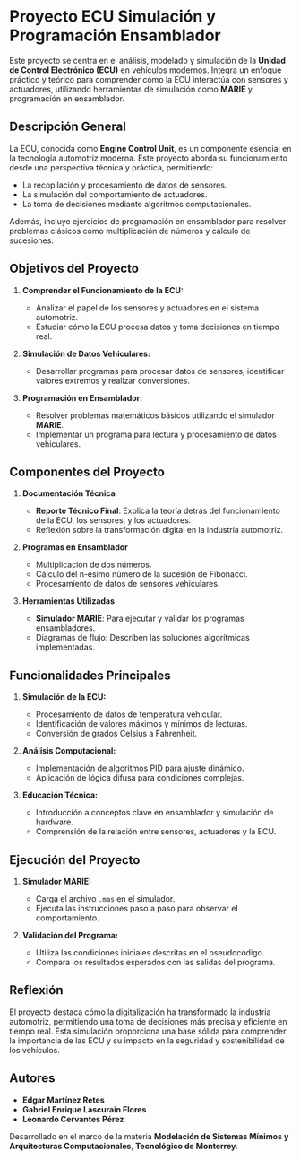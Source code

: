 # Proyecto ECU Simulación y Programación Ensamblador

Este proyecto se centra en el análisis, modelado y simulación de la **Unidad de Control Electrónico (ECU)** en vehículos modernos. Integra un enfoque práctico y teórico para comprender cómo la ECU interactúa con sensores y actuadores, utilizando herramientas de simulación como **MARIE** y programación en ensamblador.

## Descripción General

La ECU, conocida como **Engine Control Unit**, es un componente esencial en la tecnología automotriz moderna. Este proyecto aborda su funcionamiento desde una perspectiva técnica y práctica, permitiendo:
- La recopilación y procesamiento de datos de sensores.
- La simulación del comportamiento de actuadores.
- La toma de decisiones mediante algoritmos computacionales.

Además, incluye ejercicios de programación en ensamblador para resolver problemas clásicos como multiplicación de números y cálculo de sucesiones.

## Objetivos del Proyecto

1. **Comprender el Funcionamiento de la ECU:**
   - Analizar el papel de los sensores y actuadores en el sistema automotriz.
   - Estudiar cómo la ECU procesa datos y toma decisiones en tiempo real.

2. **Simulación de Datos Vehiculares:**
   - Desarrollar programas para procesar datos de sensores, identificar valores extremos y realizar conversiones.

3. **Programación en Ensamblador:**
   - Resolver problemas matemáticos básicos utilizando el simulador **MARIE**.
   - Implementar un programa para lectura y procesamiento de datos vehiculares.

## Componentes del Proyecto

1. **Documentación Técnica**
   - **Reporte Técnico Final**: Explica la teoría detrás del funcionamiento de la ECU, los sensores, y los actuadores.
   - Reflexión sobre la transformación digital en la industria automotriz.

2. **Programas en Ensamblador**
   - Multiplicación de dos números.
   - Cálculo del n-ésimo número de la sucesión de Fibonacci.
   - Procesamiento de datos de sensores vehiculares.

3. **Herramientas Utilizadas**
   - **Simulador MARIE**: Para ejecutar y validar los programas ensambladores.
   - Diagramas de flujo: Describen las soluciones algorítmicas implementadas.

## Funcionalidades Principales

1. **Simulación de la ECU:**
   - Procesamiento de datos de temperatura vehicular.
   - Identificación de valores máximos y mínimos de lecturas.
   - Conversión de grados Celsius a Fahrenheit.

2. **Análisis Computacional:**
   - Implementación de algoritmos PID para ajuste dinámico.
   - Aplicación de lógica difusa para condiciones complejas.

3. **Educación Técnica:**
   - Introducción a conceptos clave en ensamblador y simulación de hardware.
   - Comprensión de la relación entre sensores, actuadores y la ECU.

## Ejecución del Proyecto

1. **Simulador MARIE:**
   - Carga el archivo `.mas` en el simulador.
   - Ejecuta las instrucciones paso a paso para observar el comportamiento.

2. **Validación del Programa:**
   - Utiliza las condiciones iniciales descritas en el pseudocódigo.
   - Compara los resultados esperados con las salidas del programa.

## Reflexión

El proyecto destaca cómo la digitalización ha transformado la industria automotriz, permitiendo una toma de decisiones más precisa y eficiente en tiempo real. Esta simulación proporciona una base sólida para comprender la importancia de las ECU y su impacto en la seguridad y sostenibilidad de los vehículos.

## Autores

- **Edgar Martínez Retes**
- **Gabriel Enrique Lascurain Flores**
- **Leonardo Cervantes Pérez**

Desarrollado en el marco de la materia **Modelación de Sistemas Mínimos y Arquitecturas Computacionales**, **Tecnológico de Monterrey**.
